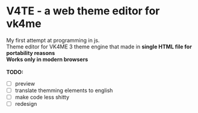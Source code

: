 # V4TE - a web theme editor for vk4me
My first attempt at programming in js.\
Theme editor for VK4ME 3 theme engine that made in **single HTML file for portability reasons**\
**Works only in modern browsers**\
\
**TODO:**
- [ ] preview
- [ ] translate themming elements to english
- [ ] make code less shitty
- [ ] redesign

